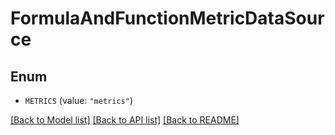 # FormulaAndFunctionMetricDataSource

## Enum

- `METRICS` (value: `"metrics"`)

[[Back to Model list]](../README.md#documentation-for-models) [[Back to API list]](../README.md#documentation-for-api-endpoints) [[Back to README]](../README.md)
